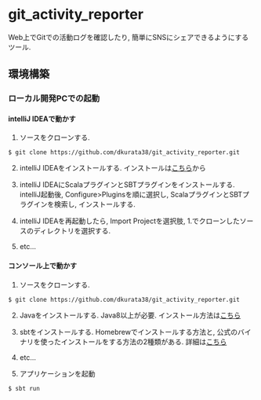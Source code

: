 # git_activity_reporter
Web上でGitでの活動ログを確認したり, 簡単にSNSにシェアできるようにするツール.

## 環境構築
### ローカル開発PCでの起動
#### intelliJ IDEAで動かす
1. ソースをクローンする.
```
$ git clone https://github.com/dkurata38/git_activity_reporter.git
```

2. intelliJ IDEAをインストールする.
インストールは[こちら](https://www.jetbrains.com/idea/)から

3. intelliJ IDEAにScalaプラグインとSBTプラグインをインストールする.
intelliJ起動後, Configure>Pluginsを順に選択し, ScalaプラグインとSBTプラグインを検索し, インストールする.

4. intelliJ IDEAを再起動したら, Import Projectを選択肢, 1.でクローンしたソースのディレクトリを選択する.

5. etc... 


#### コンソール上で動かす
1. ソースをクローンする.
```
$ git clone https://github.com/dkurata38/git_activity_reporter.git
```

2. Javaをインストールする.
Java8以上が必要. インストール方法は[こちら](https://qiita.com/seijikohara/items/56cc4ac83ef9d686fab2)

3. sbtをインストールする.
Homebrewでインストールする方法と, 公式のバイナリを使ったインストールをする方法の2種類がある. 詳細は[こちら](https://www.scala-sbt.org/1.0/docs/ja/Installing-sbt-on-Mac.html)

4. etc...

5. アプリケーションを起動
```
$ sbt run
```
